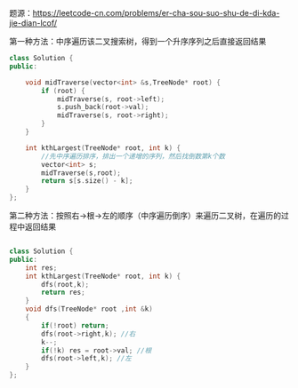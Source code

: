 题源：https://leetcode-cn.com/problems/er-cha-sou-suo-shu-de-di-kda-jie-dian-lcof/

第一种方法：中序遍历该二叉搜索树，得到一个升序序列之后直接返回结果

```c++
class Solution {
public:

    void midTraverse(vector<int> &s,TreeNode* root) {
        if (root) {
            midTraverse(s, root->left);
            s.push_back(root->val);
            midTraverse(s, root->right);
        }
    }

    int kthLargest(TreeNode* root, int k) {
        //先中序遍历排序，排出一个递增的序列，然后找倒数第k个数
        vector<int> s;
        midTraverse(s,root);
        return s[s.size() - k];
    }
};
```

第二种方法：按照右->根->左的顺序（中序遍历倒序）来遍历二叉树，在遍历的过程中返回结果

```c++

class Solution {
public: 
    int res;
    int kthLargest(TreeNode* root, int k) {
        dfs(root,k);
        return res;
    }
    void dfs(TreeNode* root ,int &k) 
    {
        if(!root) return;
        dfs(root->right,k); //右
        k--;
        if(!k) res = root->val; //根
        dfs(root->left,k); //左
    }
};
```

